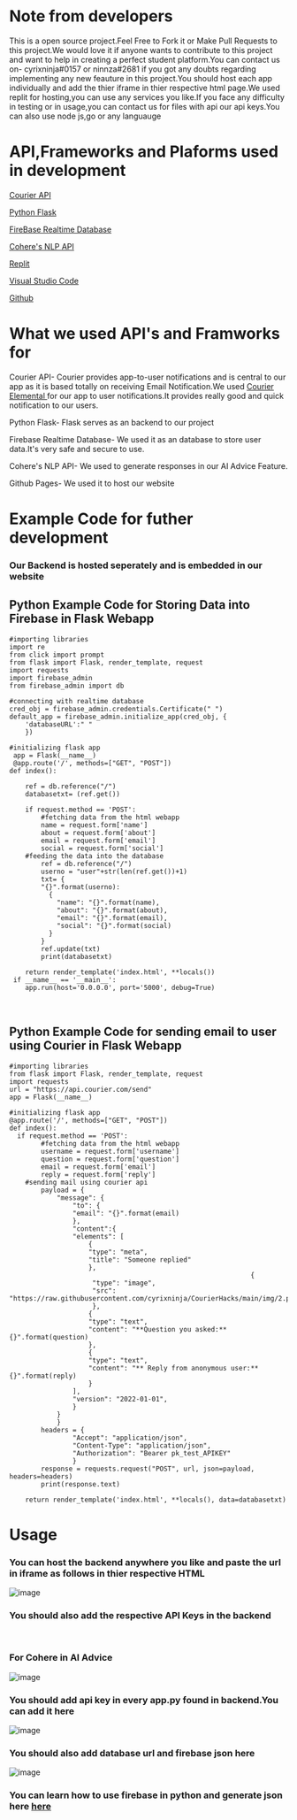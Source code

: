 # Note from developers
This is a open source project.Feel Free to Fork it or Make Pull Requests to this project.We would love it if anyone wants to contribute to this project and want to help in creating a perfect student platform.You can contact us on- cyrixninja#0157 or ninnza#2681 if you got any doubts regarding implementing any new feauture in this project.You should host each app individually and add the thier iframe in  thier respective html page.We used replit for hosting,you can use any services you like.If you  face any difficulty in testing or in usage,you can contact us for files with api our api keys.You can also use node js,go or any languauge


# API,Frameworks and Plaforms used in development

<a href="https://www.courier.com/docs/guides/getting-started/python/">Courier API</a>

<a href="https://flask.palletsprojects.com/en/2.2.x/">Python Flask </a>

<a href="https://firebase.google.com/docs/database">FireBase Realtime Database</a>

<a href="https://docs.cohere.ai/">Cohere's NLP API</a>

<a href="https://replit.com/">Replit </a>

<a href="https://code.visualstudio.com/">Visual Studio Code</a>
 
 <a href="https://github.com/">Github</a>

# What we used API's and Framworks for 

Courier API- Courier provides app-to-user notifications and is  central to our app as it is based totally on receiving Email Notification.We used <a href="https://www.courier.com/docs/elemental/">Courier Elemental </a> for our app to user notifications.It provides really good and quick notification to our users.

Python Flask- Flask serves as an backend to our project

Firebase Realtime Database- We used it as an database to store user data.It's very safe and secure to use.

Cohere's NLP API- We used to generate responses in our AI Advice Feature.

Github Pages- We used it to host our website

# Example Code for futher development
<h3>Our Backend is hosted seperately and is embedded in our website</h3>

<h2>Python Example Code for Storing Data into Firebase in Flask Webapp</h2>

```
#importing libraries
import re
from click import prompt
from flask import Flask, render_template, request
import requests
import firebase_admin
from firebase_admin import db

#connecting with realtime database
cred_obj = firebase_admin.credentials.Certificate(" ")
default_app = firebase_admin.initialize_app(cred_obj, {
	'databaseURL':" "
	})
	
#initializing flask app
 app = Flask(__name__)
 @app.route('/', methods=["GET", "POST"])
def index():

    ref = db.reference("/")
    databasetxt= (ref.get())

    if request.method == 'POST':
        #fetching data from the html webapp
        name = request.form['name']
        about = request.form['about']
        email = request.form['email']
        social = request.form['social']
	#feeding the data into the database
        ref = db.reference("/")
        userno = "user"+str(len(ref.get())+1)
        txt= {
        "{}".format(userno):
          {
            "name": "{}".format(name),
            "about": "{}".format(about),
            "email": "{}".format(email),
            "social": "{}".format(social)
          }
        }
        ref.update(txt)
        print(databasetxt)

    return render_template('index.html', **locals())
 if __name__ == '__main__':
    app.run(host='0.0.0.0', port='5000', debug=True)

```
<br>
<h2>Python Example Code for sending email to user using Courier in Flask Webapp</h2>

```
#importing libraries
from flask import Flask, render_template, request
import requests
url = "https://api.courier.com/send"
app = Flask(__name__)

#initializing flask app
@app.route('/', methods=["GET", "POST"])
def index():
  if request.method == 'POST':
        #fetching data from the html webapp
        username = request.form['username']
        question = request.form['question']
        email = request.form['email']
        reply = request.form['reply']
	#sending mail using courier api
        payload = {
            "message": {
                "to": { 
                "email": "{}".format(email)
                },
                "content":{
                "elements": [
                    {
                    "type": "meta",
                    "title": "Someone replied"
                    },
                                                             {
                     "type": "image",
                     "src": "https://raw.githubusercontent.com/cyrixninja/CourierHacks/main/img/2.png"
                     },
                    {
                    "type": "text",
                    "content": "**Question you asked:** {}".format(question)
                    },
                    {
                    "type": "text",
                    "content": "** Reply from anonymous user:** {}".format(reply)
                    }
                ],
                "version": "2022-01-01",
                }
            }
            }
        headers = {
                "Accept": "application/json",
                "Content-Type": "application/json",
                "Authorization": "Bearer pk_test_APIKEY"
                }
        response = requests.request("POST", url, json=payload, headers=headers)
        print(response.text)

    return render_template('index.html', **locals(), data=databasetxt)

```
# Usage

<h3>You can host the backend anywhere you like and paste the url in iframe as follows in thier respective HTML</h3>
<img src="https://raw.githubusercontent.com/cyrixninja/CourierHacks/main/screenshots/screenshot1.png" alt="image">
<br>
<h3>You should also add the respective API Keys in the backend </h3>
<br>
<h3>For Cohere in AI Advice</h3>
<img src="https://raw.githubusercontent.com/cyrixninja/CourierHacks/main/screenshots/screenshot2.png" alt="image">
<br>
<h3>You should add api key in every app.py found in backend.You can add it here</h3>
<img src="https://raw.githubusercontent.com/cyrixninja/CourierHacks/main/screenshots/screenshot3.png" alt="image">
<br>
<h3>You should also add database url and firebase json here</h3>
<img src="https://raw.githubusercontent.com/cyrixninja/CourierHacks/main/screenshots/screenshot4.png" alt="image">
<h3>You can learn how to use firebase in python and generate json here <a href="https://www.freecodecamp.org/news/how-to-get-started-with-firebase-using-python/">here</a> </h3>
<br>

